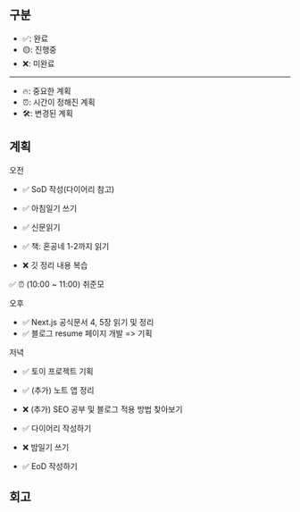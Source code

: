 ## 구분

- ✅: 완료
- 🟡: 진행중
- ❌: 미완료

---

- 🔥: 중요한 계획
- ⏰: 시간이 정해진 계획
- 🛠️: 변경된 계획

## 계획

오전

- ✅ SoD 작성(다이어리 참고)
- ✅ 아침일기 쓰기
- ✅ 신문읽기

- ✅ 책: 혼공네 1-2까지 읽기
- ❌ 깃 정리 내용 복습

✅ ⏰ (10:00 ~ 11:00) 취준모

오후

- ✅ Next.js 공식문서 4, 5장 읽기 및 정리
- ✅ 블로그 resume 페이지 개발 => 기획

저녁

- ✅ 토이 프로젝트 기획
- ✅ (추가) 노트 앱 정리
- ❌ (추가) SEO 공부 및 블로그 적용 방법 찾아보기

- ✅ 다이어리 작성하기
- ❌ 밤일기 쓰기
- ✅ EoD 작성하기

## 회고
